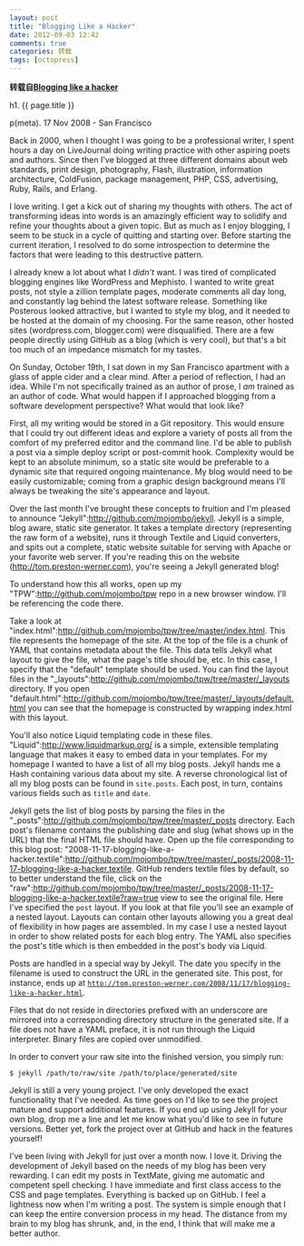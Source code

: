 ```yaml
---
layout: post
title: "Blogging Like a Hacker"
date: 2012-09-03 12:42
comments: true
categories: 转载
tags: [octopress]
---
```

**转载自[Blogging like a hacker](http://tom.preston-werner.com/2008/11/17/blogging-like-a-hacker.html)**

h1. {{ page.title }}

p(meta). 17 Nov 2008 - San Francisco

Back in 2000, when I thought I was going to be a professional writer, I spent hours a day on LiveJournal doing writing practice with other aspiring poets and authors. Since then I've blogged at three different domains about web standards, print design, photography, Flash, illustration, information architecture, ColdFusion, package management, PHP, CSS, advertising, Ruby, Rails, and Erlang.

I love writing. I get a kick out of sharing my thoughts with others. The act of transforming ideas into words is an amazingly efficient way to solidify and refine your thoughts about a given topic. But as much as I enjoy blogging, I seem to be stuck in a cycle of quitting and starting over. Before starting the current iteration, I resolved to do some introspection to determine the factors that were leading to this destructive pattern.

I already knew a lot about what I *didn't* want. I was tired of complicated blogging engines like WordPress and Mephisto. I wanted to write great posts, not style a zillion template pages, moderate comments all day long, and constantly lag behind the latest software release. Something like Posterous looked attractive, but I wanted to style my blog, and it needed to be hosted at the domain of my choosing. For the same reason, other hosted sites (wordpress.com, blogger.com) were disqualified. There are a few people directly using GitHub as a blog (which is very cool), but that's a bit too much of an impedance mismatch for my tastes.

On Sunday, October 19th, I sat down in my San Francisco apartment with a glass of apple cider and a clear mind. After a period of reflection, I had an idea. While I'm not specifically trained as an author of prose, I *am* trained as an author of code. What would happen if I approached blogging from a software development perspective? What would that look like?

First, all my writing would be stored in a Git repository. This would ensure that I could try out different ideas and explore a variety of posts all from the comfort of my preferred editor and the command line. I'd be able to publish a post via a simple deploy script or post-commit hook. Complexity would be kept to an absolute minimum, so a static site would be preferable to a dynamic site that required ongoing maintenance. My blog would need to be easily customizable; coming from a graphic design background means I'll always be tweaking the site's appearance and layout.

Over the last month I've brought these concepts to fruition and I'm pleased to announce "Jekyll":http://github.com/mojombo/jekyll. Jekyll is a simple, blog aware, static site generator. It takes a template directory (representing the raw form of a website), runs it through Textile and Liquid converters, and spits out a complete, static website suitable for serving with Apache or your favorite web server. If you're reading this on the website (http://tom.preston-werner.com), you're seeing a Jekyll generated blog!

To understand how this all works, open up my "TPW":http://github.com/mojombo/tpw repo in a new browser window. I'll be referencing the code there.

Take a look at "index.html":http://github.com/mojombo/tpw/tree/master/index.html. This file represents the homepage of the site. At the top of the file is a chunk of YAML that contains metadata about the file. This data tells Jekyll what layout to give the file, what the page's title should be, etc. In this case, I specify that the "default" template should be used. You can find the layout files in the "_layouts":http://github.com/mojombo/tpw/tree/master/_layouts directory. If you open "default.html":http://github.com/mojombo/tpw/tree/master/_layouts/default.html you can see that the homepage is constructed by wrapping index.html with this layout.

You'll also notice Liquid templating code in these files. "Liquid":http://www.liquidmarkup.org/ is a simple, extensible templating language that makes it easy to embed data in your templates. For my homepage I wanted to have a list of all my blog posts. Jekyll hands me a Hash containing various data about my site. A reverse chronological list of all my blog posts can be found in <code>site.posts</code>. Each post, in turn, contains various fields such as <code>title</code> and <code>date</code>.

Jekyll gets the list of blog posts by parsing the files in the "_posts":http://github.com/mojombo/tpw/tree/master/_posts directory. Each post's filename contains the publishing date and slug (what shows up in the URL) that the final HTML file should have. Open up the file corresponding to this blog post: "2008-11-17-blogging-like-a-hacker.textile":http://github.com/mojombo/tpw/tree/master/_posts/2008-11-17-blogging-like-a-hacker.textile. GitHub renders textile files by default, so to better understand the file, click on the "raw":http://github.com/mojombo/tpw/tree/master/_posts/2008-11-17-blogging-like-a-hacker.textile?raw=true view to see the original file. Here I've specified the <code>post</code> layout. If you look at that file you'll see an example of a nested layout. Layouts can contain other layouts allowing you a great deal of flexibility in how pages are assembled. In my case I use a nested layout in order to show related posts for each blog entry. The YAML also specifies the post's title which is then embedded in the post's body via Liquid.

Posts are handled in a special way by Jekyll. The date you specify in the filename is used to construct the URL in the generated site. This post, for instance, ends up at <code>http://tom.preston-werner.com/2008/11/17/blogging-like-a-hacker.html</code>.

Files that do not reside in directories prefixed with an underscore are mirrored into a corresponding directory structure in the generated site. If a file does not have a YAML preface, it is not run through the Liquid interpreter. Binary files are copied over unmodified.

In order to convert your raw site into the finished version, you simply run:

<pre class="terminal"><code>$ jekyll /path/to/raw/site /path/to/place/generated/site</code></pre>

Jekyll is still a very young project. I've only developed the exact functionality that I've needed. As time goes on I'd like to see the project mature and support additional features. If you end up using Jekyll for your own blog, drop me a line and let me know what you'd like to see in future versions. Better yet, fork the project over at GitHub and hack in the features yourself!

I've been living with Jekyll for just over a month now. I love it. Driving the development of Jekyll based on the needs of my blog has been very rewarding. I can edit my posts in TextMate, giving me automatic and competent spell checking. I have immediate and first class access to the CSS and page templates. Everything is backed up on GitHub. I feel a lightness now when I'm writing a post. The system is simple enough that I can keep the entire conversion process in my head. The distance from my brain to my blog has shrunk, and, in the end, I think that will make me a better author.